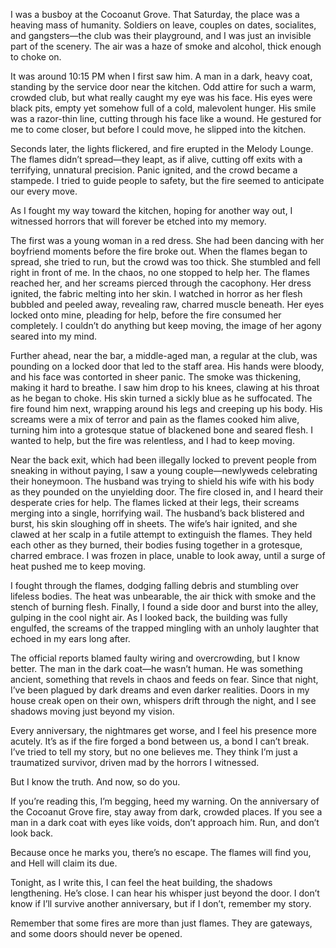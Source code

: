 I was a busboy at the Cocoanut Grove. That Saturday, the place was a heaving mass of humanity. Soldiers on leave, couples on dates, socialites, and gangsters—the club was their playground, and I was just an invisible part of the scenery. The air was a haze of smoke and alcohol, thick enough to choke on.

It was around 10:15 PM when I first saw him. A man in a dark, heavy coat, standing by the service door near the kitchen. Odd attire for such a warm, crowded club, but what really caught my eye was his face. His eyes were black pits, empty yet somehow full of a cold, malevolent hunger. His smile was a razor-thin line, cutting through his face like a wound. He gestured for me to come closer, but before I could move, he slipped into the kitchen.

Seconds later, the lights flickered, and fire erupted in the Melody Lounge. The flames didn’t spread—they leapt, as if alive, cutting off exits with a terrifying, unnatural precision. Panic ignited, and the crowd became a stampede. I tried to guide people to safety, but the fire seemed to anticipate our every move.

As I fought my way toward the kitchen, hoping for another way out, I witnessed horrors that will forever be etched into my memory.

The first was a young woman in a red dress. She had been dancing with her boyfriend moments before the fire broke out. When the flames began to spread, she tried to run, but the crowd was too thick. She stumbled and fell right in front of me. In the chaos, no one stopped to help her. The flames reached her, and her screams pierced through the cacophony. Her dress ignited, the fabric melting into her skin. I watched in horror as her flesh bubbled and peeled away, revealing raw, charred muscle beneath. Her eyes locked onto mine, pleading for help, before the fire consumed her completely. I couldn’t do anything but keep moving, the image of her agony seared into my mind.

Further ahead, near the bar, a middle-aged man, a regular at the club, was pounding on a locked door that led to the staff area. His hands were bloody, and his face was contorted in sheer panic. The smoke was thickening, making it hard to breathe. I saw him drop to his knees, clawing at his throat as he began to choke. His skin turned a sickly blue as he suffocated. The fire found him next, wrapping around his legs and creeping up his body. His screams were a mix of terror and pain as the flames cooked him alive, turning him into a grotesque statue of blackened bone and seared flesh. I wanted to help, but the fire was relentless, and I had to keep moving.

Near the back exit, which had been illegally locked to prevent people from sneaking in without paying, I saw a young couple—newlyweds celebrating their honeymoon. The husband was trying to shield his wife with his body as they pounded on the unyielding door. The fire closed in, and I heard their desperate cries for help. The flames licked at their legs, their screams merging into a single, horrifying wail. The husband’s back blistered and burst, his skin sloughing off in sheets. The wife’s hair ignited, and she clawed at her scalp in a futile attempt to extinguish the flames. They held each other as they burned, their bodies fusing together in a grotesque, charred embrace. I was frozen in place, unable to look away, until a surge of heat pushed me to keep moving.

I fought through the flames, dodging falling debris and stumbling over lifeless bodies. The heat was unbearable, the air thick with smoke and the stench of burning flesh. Finally, I found a side door and burst into the alley, gulping in the cool night air. As I looked back, the building was fully engulfed, the screams of the trapped mingling with an unholy laughter that echoed in my ears long after.

The official reports blamed faulty wiring and overcrowding, but I know better. The man in the dark coat—he wasn’t human. He was something ancient, something that revels in chaos and feeds on fear. Since that night, I’ve been plagued by dark dreams and even darker realities. Doors in my house creak open on their own, whispers drift through the night, and I see shadows moving just beyond my vision.

Every anniversary, the nightmares get worse, and I feel his presence more acutely. It’s as if the fire forged a bond between us, a bond I can’t break. I’ve tried to tell my story, but no one believes me. They think I’m just a traumatized survivor, driven mad by the horrors I witnessed.

But I know the truth. And now, so do you.

If you’re reading this, I’m begging, heed my warning. On the anniversary of the Cocoanut Grove fire, stay away from dark, crowded places. If you see a man in a dark coat with eyes like voids, don’t approach him. Run, and don’t look back.

Because once he marks you, there’s no escape. The flames will find you, and Hell will claim its due.

Tonight, as I write this, I can feel the heat building, the shadows lengthening. He’s close. I can hear his whisper just beyond the door. I don’t know if I’ll survive another anniversary, but if I don’t, remember my story.

Remember that some fires are more than just flames. They are gateways, and some doors should never be opened.